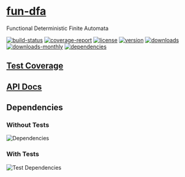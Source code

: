 # [fun-dfa](https://bagrounds.gitlab.io/fun-dfa)

Functional Deterministic Finite Automata

[![build-status](https://gitlab.com/bagrounds/fun-dfa/badges/master/build.svg)](https://gitlab.com/bagrounds/fun-dfa/commits/master)
[![coverage-report](https://gitlab.com/bagrounds/fun-dfa/badges/master/coverage.svg)](https://gitlab.com/bagrounds/fun-dfa/commits/master)
[![license](https://img.shields.io/npm/l/fun-dfa.svg)](https://www.npmjs.com/package/fun-dfa)
[![version](https://img.shields.io/npm/v/fun-dfa.svg)](https://www.npmjs.com/package/fun-dfa)
[![downloads](https://img.shields.io/npm/dt/fun-dfa.svg)](https://www.npmjs.com/package/fun-dfa)
[![downloads-monthly](https://img.shields.io/npm/dm/fun-dfa.svg)](https://www.npmjs.com/package/fun-dfa)
[![dependencies](https://david-dm.org/bagrounds/fun-dfa/status.svg)](https://david-dm.org/bagrounds/fun-dfa)

## [Test Coverage](https://bagrounds.gitlab.io/fun-dfa/coverage/lcov-report/index.html)

## [API Docs](https://bagrounds.gitlab.io/fun-dfa/index.html)

## Dependencies

### Without Tests

![Dependencies](https://bagrounds.gitlab.io/fun-dfa/img/dependencies.svg)

### With Tests

![Test Dependencies](https://bagrounds.gitlab.io/fun-dfa/img/dependencies-test.svg)

